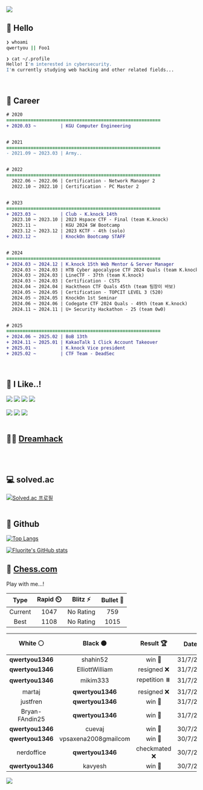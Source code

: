 <div align=left>
  <img src="https://capsule-render.vercel.app/api?type=waving&height=300&color=00f0e0&text=•⩊•" />
<br>

## 👋 Hello
```zsh
❯ whoami
qwertyou || Foo1

❯ cat ~/.profile
Hello! I'm interested in cybersecurity.
I'm currently studying web hacking and other related fields...
```
<br>
  
## 🌱 Career
```diff
# 2020
=========================================================
+ 2020.03 ~         | KGU Computer Engineering


# 2021
=========================================================
- 2021.09 ~ 2023.03 | Army..


# 2022
=========================================================
  2022.06 ~ 2022.06 | Certification - Network Manager 2
  2022.10 ~ 2022.10 | Certification - PC Master 2


# 2023
=========================================================
+ 2023.03 ~         | Club - K.knock 14th
  2023.10 ~ 2023.10 | 2023 Hspace CTF - Final (team K.knock)
  2023.11 ~         | KGU 2024 SW Bootcamp
  2023.12 ~ 2023.12 | 2023 KCTF - 4th (solo)
+ 2023.12 ~         | KnockOn Bootcamp STAFF


# 2024
=========================================================
+ 2024.03 ~ 2024.12 | K.knock 15th Web Mentor & Server Manager
  2024.03 ~ 2024.03 | HTB Cyber apocalypse CTF 2024 Quals (team K.knock)
  2024.03 ~ 2024.03 | LineCTF - 37th (team K.knock)
  2024.03 ~ 2024.03 | Certification - CSTS
  2024.04 ~ 2024.04 | Hacktheon CTF Quals 45th (team 팀장이 바보)
  2024.05 ~ 2024.05 | Certification - TOPCIT LEVEL 3 (520)
  2024.05 ~ 2024.05 | KnockOn 1st Seminar
  2024.06 ~ 2024.06 | Codegate CTF 2024 Quals - 49th (team K.knock)
  2024.11 ~ 2024.11 | U+ Security Hackathon - 25 (team 0w0)


# 2025
=========================================================
+ 2024.06 ~ 2025.02 | BoB 13th
+ 2024.11 ~ 2025.01 | KakaoTalk 1 Click Account Takeover
+ 2025.01 ~         | K.knock Vice president
+ 2025.02 ~         | CTF Team - DeadSec
```
<br>

## 🔨 I Like..!
<img src="https://img.shields.io/badge/Java-ED8B00?style=for-the-badge&logo=openjdk&logoColor=white">
<img src="https://img.shields.io/badge/python-3776AB?style=for-the-badge&logo=python&logoColor=white">
<img src="https://img.shields.io/badge/PHP-777BB4?style=for-the-badge&logo=php&logoColor=white">
<img src="https://img.shields.io/badge/Node.js-43853D?style=for-the-badge&logo=node.js&logoColor=white">
<br><br>
<img src="https://img.shields.io/badge/linux-FCC624?style=for-the-badge&logo=linux&logoColor=black"> 
<img src="https://img.shields.io/badge/docker-%230db7ed.svg?style=for-the-badge&logo=docker&logoColor=white">
<img src="https://img.shields.io/badge/GIT-E44C30?style=for-the-badge&logo=git&logoColor=white">
<br><br>

## 👨‍💻 [Dreamhack](https://dreamhack.io/users/40186)
<br><br>


## 💻 solved.ac
[![Solved.ac
프로필](http://mazassumnida.wtf/api/v2/generate_badge?boj=qwertyou)](https://solved.ac/qwertyou)
<br><br>

## 🚀 Github
[![Top Langs](https://github-readme-stats.vercel.app/api/top-langs/?username=qw3rtyou&layout=compact)](https://github.com/qw3rtyou/github-readme-stats)

[![Fluorite's GitHub stats](https://github-readme-stats.vercel.app/api?username=qw3rtyou)](https://github.com/anuraghazra/github-readme-stats)

## 🏁 [Chess.com](https://www.chess.com/)
Play with me...!
<!--START_SECTION:chessStats-->
<!-- Automatically generated with https://github.com/Balastrong/chess-stats-action -->

| Type | Rapid ⏲️ | Blitz ⚡ | Bullet 🔫 |
|:---:|:---:|:---:|:---:|
| Current | 1047 | No Rating | 759 |
| Best | 1108 | No Rating | 1015 |

| White ⚪ | Black ⚫ | Result 🏆 | Date 📅 | Position 🗺️ | Type 🕕 |
|:---:|:---:|:---:|:---:|:---:|:---:|
| **qwertyou1346** | shahin52 | win 🥇 | 31/7/2025 | <a href="http://www.ee.unb.ca/cgi-bin/tervo/fen.pl?select=r2q1b1r/3nnNpp/2kQ4/p2b4/1p3B2/6PB/PPP2P1P/3R1RK1 b - - 2 19">Link</a> | Rapid |
| **qwertyou1346** | ElliottWilliam | resigned ❌ | 31/7/2025 | <a href="http://www.ee.unb.ca/cgi-bin/tervo/fen.pl?select=r2r4/pp2npkp/4bNp1/1p6/3R4/2P5/P4PPP/bN1K4 w - - 2 18">Link</a> | Rapid |
| **qwertyou1346** | mikim333 | repetition ⏸️ | 31/7/2025 | <a href="http://www.ee.unb.ca/cgi-bin/tervo/fen.pl?select=8/4Q1kp/1p4p1/3p4/3P4/2P2qP1/P7/6K1 b - - 12 42">Link</a> | Rapid |
| martaj | **qwertyou1346** | resigned ❌ | 31/7/2025 | <a href="http://www.ee.unb.ca/cgi-bin/tervo/fen.pl?select=8/k7/8/8/N1r5/7P/6P1/R6K b - - 0 46">Link</a> | Rapid |
| justfren | **qwertyou1346** | win 🥇 | 31/7/2025 | <a href="http://www.ee.unb.ca/cgi-bin/tervo/fen.pl?select=2k1r2r/ppp3pp/1b1pP3/8/1P4P1/P6P/3q1P2/4RK2 w - - 0 27">Link</a> | Rapid |
| Bryan-FAndin25 | **qwertyou1346** | win 🥇 | 31/7/2025 | <a href="http://www.ee.unb.ca/cgi-bin/tervo/fen.pl?select=7k/p2p3p/6qK/7P/P7/7r/8/8 w - - 0 40">Link</a> | Rapid |
| **qwertyou1346** | cuevaj | win 🥇 | 30/7/2025 | <a href="http://www.ee.unb.ca/cgi-bin/tervo/fen.pl?select=8/6Qk/6p1/1P5p/8/2B3P1/5PKP/8 b - - 0 41">Link</a> | Rapid |
| **qwertyou1346** | vpsaxena2008gmailcom | win 🥇 | 30/7/2025 | <a href="http://www.ee.unb.ca/cgi-bin/tervo/fen.pl?select=r4rk1/p4p2/2p3RQ/8/2B5/2q5/P4PPP/5RK1 b - - 0 23">Link</a> | Rapid |
| nerdoffice | **qwertyou1346** | checkmated ❌ | 30/7/2025 | <a href="http://www.ee.unb.ca/cgi-bin/tervo/fen.pl?select=5k2/pb1p1Q2/6p1/1p1n2N1/4p3/PP2q3/1P4PP/2R4K b - - 2 32">Link</a> | Rapid |
| **qwertyou1346** | kavyesh | win 🥇 | 30/7/2025 | <a href="http://www.ee.unb.ca/cgi-bin/tervo/fen.pl?select=8/pp3ppk/7p/8/4Q3/1P4P1/P1r2P1P/RN4K1 b - - 2 23">Link</a> | Rapid |

<!--END_SECTION:chessStats-->


<img src="https://capsule-render.vercel.app/api?type=waving&color=00f0e0&height=150&section=footer" />
</div>


